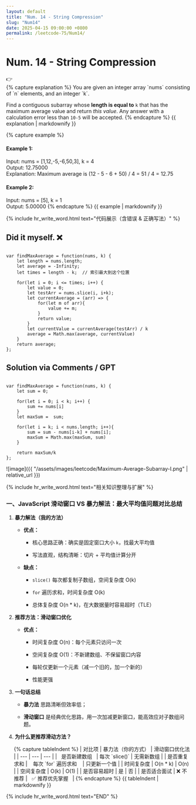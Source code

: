 ```yaml
---
layout: default
title: "Num. 14 - String Compression"
slug: "Num14"
date: 2025-04-15 09:00:00 +0800
permalink: /leetcode-75/Num14/
---
```


# Num. 14 - String Compression

<aside class="asideDiv">
    <div>👉</div>
    <div>
        <main>
            {% capture explanation %}
You are given an integer array `nums` consisting of `n` elements, and an integer `k`.

Find a contiguous subarray whose **length is equal to** `k` that has the maximum average value and return *this value*. Any answer with a calculation error less than `10-5` will be accepted.
            {% endcapture %}
            {{ explanation | markdownify }}
        </main>
        <main>
            {% capture example %}
#### Example 1:
Input: nums = [1,12,-5,-6,50,3], k = 4  
Output: 12.75000  
Explanation: Maximum average is (12 - 5 - 6 + 50) / 4 = 51 / 4 = 12.75
#### Example 2:
Input: nums = [5], k = 1  
Output: 5.00000
            {% endcapture %}
            {{ example | markdownify }}
        </main>
    </div>
</aside>

{% include hr_write_word.html text="代码展示（含错误 & 正确写法）" %}

## **Did it myself.** &#x274C;
<pre><code class="language-js">
var findMaxAverage = function(nums, k) {
    let length = nums.length;
    let average = -Infinity;
    let times = length - k;  // 索引最大到这个位置

    for(let i = 0; i <= times; i++) {
        let value = 0;
        let testArr = nums.slice(i, i+k);
        let currentAverage = (arr) => {
            for(let m of arr){
                value += m;
            }
            return value;
        }
        let currentValue = currentAverage(testArr) / k
        average = Math.max(average, currentValue)
    }
    return average;
};
</code></pre>

## **Solution via Comments / GPT**
<pre><code class="language-js">
var findMaxAverage = function(nums, k) {
    let sum = 0;

    for(let i = 0; i < k; i++) {
        sum += nums[i]
    }
    let maxSum =  sum;

    for(let i = k; i < nums.length; i++){
        sum = sum - nums[i-k] + nums[i];
        maxSum = Math.max(maxSum, sum)
    }

    return maxSum/k
};
</code></pre>

![image]({{ "/assets/images/leetcode/Maximum-Average-Subarray-I.png" | relative_url }})


{% include hr_write_word.html text="相关知识整理与扩展" %}


### **一、JavaScript 滑动窗口 VS 暴力解法：最大平均值问题对比总结**

1. **暴力解法（我的方法）**

    - **优点：**

        - 核心思路正确：确实是固定窗口大小 `k`，找最大平均值

        - 写法直观，结构清晰：切片 + 平均值计算分开

    - **缺点：**

        - `slice()` 每次都复制子数组，空间复杂度 O(k)

        - `for` 遍历求和，时间复杂度 O(k)

        - 总体复杂度 O(n * k)，在大数据量时容易超时（TLE）

2. **推荐方法：滑动窗口优化**

    - **优点：**

        - 时间复杂度 O(n)：每个元素只访问一次

        - 空间复杂度 O(1)：不新建数组、不保留窗口内容

        - 每轮仅更新一个元素（减一个旧的，加一个新的）

        - 性能更强

3. **一句话总结**

    - **暴力法** 思路清晰但效率低；

    - **滑动窗口** 是经典优化思路，用一次加减更新窗口，能高效应对子数组问题。

4. **为什么更推荐滑动方法？**
<div style="margin-left: 1.5em; ">
{% capture tableIndent %}
| 对比项 | 暴力法（你的方式） | 滑动窗口优化法 |
| --- | --- | --- |
| &nbsp;&nbsp;是否新建数组&nbsp;&nbsp; | 每次 `slice()` | 无需新数组 |
| 是否重复求和 | &nbsp;&nbsp;&nbsp;每次 `for` 遍历求和&nbsp;&nbsp;&nbsp; | 只更新一个值 |
| 时间复杂度 | O(n * k) | O(n) |
| 空间复杂度 | O(k) | O(1) |
| 是否容易超时 | 是 | 否 |
| 是否适合面试 | ❌ 不推荐 | &nbsp;&nbsp;✅ 推荐优先掌握&nbsp;&nbsp; |
{% endcapture %}
{{ tableIndent | markdownify }}
</div>



{% include hr_write_word.html text="END" %}